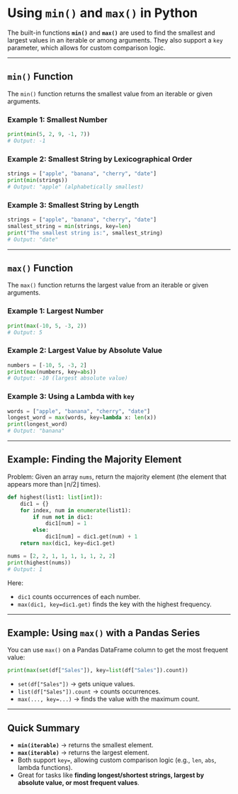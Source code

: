 


# Using `min()` and `max()` in Python

The built-in functions **`min()`** and **`max()`** are used to find the smallest and largest values in an iterable or among arguments. They also support a `key` parameter, which allows for custom comparison logic.

---

## `min()` Function

The `min()` function returns the smallest value from an iterable or given arguments.

### Example 1: Smallest Number
```python
print(min(5, 2, 9, -1, 7))
# Output: -1
````

### Example 2: Smallest String by Lexicographical Order

```python
strings = ["apple", "banana", "cherry", "date"]
print(min(strings))
# Output: "apple" (alphabetically smallest)
```

### Example 3: Smallest String by Length

```python
strings = ["apple", "banana", "cherry", "date"]
smallest_string = min(strings, key=len)
print("The smallest string is:", smallest_string)
# Output: "date"
```

---

## `max()` Function

The `max()` function returns the largest value from an iterable or given arguments.

### Example 1: Largest Number

```python
print(max(-10, 5, -3, 2))
# Output: 5
```

### Example 2: Largest Value by Absolute Value

```python
numbers = [-10, 5, -3, 2]
print(max(numbers, key=abs))
# Output: -10 (largest absolute value)
```

### Example 3: Using a Lambda with `key`

```python
words = ["apple", "banana", "cherry", "date"]
longest_word = max(words, key=lambda x: len(x))
print(longest_word)
# Output: "banana"
```

---

## Example: Finding the Majority Element

Problem: Given an array `nums`, return the majority element (the element that appears more than ⌊n/2⌋ times).

```python
def highest(list1: list[int]):
    dic1 = {}
    for index, num in enumerate(list1):
        if num not in dic1:
            dic1[num] = 1
        else:
            dic1[num] = dic1.get(num) + 1
    return max(dic1, key=dic1.get)

nums = [2, 2, 1, 1, 1, 1, 1, 2, 2]
print(highest(nums))
# Output: 1
```

Here:

* `dic1` counts occurrences of each number.
* `max(dic1, key=dic1.get)` finds the key with the highest frequency.

---

## Example: Using `max()` with a Pandas Series

You can use `max()` on a Pandas DataFrame column to get the most frequent value:

```python
print(max(set(df["Sales"]), key=list(df["Sales"]).count))
```

* `set(df["Sales"])` → gets unique values.
* `list(df["Sales"]).count` → counts occurrences.
* `max(..., key=...)` → finds the value with the maximum count.

---

## Quick Summary

* **`min(iterable)`** → returns the smallest element.
* **`max(iterable)`** → returns the largest element.
* Both support `key=`, allowing custom comparison logic (e.g., `len`, `abs`, lambda functions).
* Great for tasks like **finding longest/shortest strings, largest by absolute value, or most frequent values**.

```

